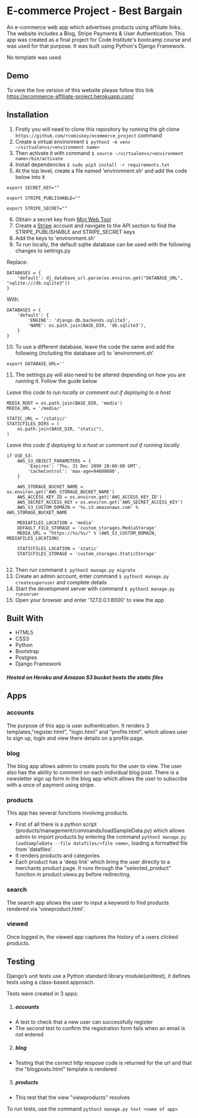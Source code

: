 # E-commerce Project - Best Bargain

An e-commerce web app which advertises products using affiliate links. The website includes a Blog, Stripe Payments & User Authentication. This app was created as a final project for Code Institute's bootcamp course and was used for that purpose. It was built using Python's Django Framework.

No template was used.

## Demo

To view the live version of this website please follow this link https://ecommerce-affiliate-project.herokuapp.com/

## Installation

1. Firstly you will need to clone this repository by running the git clone ```https://github.com/rcomiskey/ecommerce_project``` command
2. Create a virtual environment ``$ python3 -m venv ~/virtualenvs/<environment name>``
3. Then activate it with command ``$ source ~/virtualenvs/<environment name>/bin/activate``
4. Install dependencies ``$ sudo pip3 install -r requirements.txt``
5. At the top level, create a file named 'environment.sh' and add the code below into it
```
export SECRET_KEY=""

export STRIPE_PUBLISHABLE=""

export STRIPE_SECRET="" 

```
6. Obtain a secret key from [Mini Web Tool](https://www.miniwebtool.com/django-secret-key-generator/) 
7. Create a [Stripe](https://stripe.com/ie) account and navigate to the API section to find the STRIPE_PUBLISHABLE and STRIPE_SECRET keys
8. Add the keys to 'environment.sh'
9. To run locally, the default sqlite database can be used with the following changes to settings.py
 
Replace:
```
DATABASES = {
    'default': dj_database_url.parse(os.environ.get("DATABASE_URL", "sqlite:///db.sqlite3"))
}
```
With:
```
DATABASES = {
    'default': {
        'ENGINE': 'django.db.backends.sqlite3',
        'NAME': os.path.join(BASE_DIR, 'db.sqlite3'),
    }
}
```


10. To use a different database, leave the code the same and add the following (including the database url) to 'environment.sh'
```
export DATABASE_URL=''
```

11. The settings.py will also need to be altered depending on how you are running it. Follow the guide below

*Leave this code to run locally or comment out if deploying to a host*
```
MEDIA_ROOT = os.path.join(BASE_DIR, 'media')
MEDIA_URL = '/media/'

STATIC_URL = '/static/'
STATICFILES_DIRS = (
    os.path.join(BASE_DIR, "static"),
)
```

*Leave this code if deploying to a host or comment out if running locally*
```
if USE_S3:
    AWS_S3_OBJECT_PARAMETERS = {  
        'Expires': 'Thu, 31 Dec 2099 20:00:00 GMT',
        'CacheControl': 'max-age=94608000',
    }
    
    AWS_STORAGE_BUCKET_NAME = os.environ.get('AWS_STORAGE_BUCKET_NAME')
    AWS_ACCESS_KEY_ID = os.environ.get('AWS_ACCESS_KEY_ID')
    AWS_SECRET_ACCESS_KEY = os.environ.get('AWS_SECRET_ACCESS_KEY')
    AWS_S3_CUSTOM_DOMAIN = '%s.s3.amazonaws.com' % AWS_STORAGE_BUCKET_NAME
    
    MEDIAFILES_LOCATION = 'media'
    DEFAULT_FILE_STORAGE = 'custom_storages.MediaStorage'
    MEDIA_URL = "https://%s/%s/" % (AWS_S3_CUSTOM_DOMAIN, MEDIAFILES_LOCATION)

    STATICFILES_LOCATION = 'static'
    STATICFILES_STORAGE = 'custom_storages.StaticStorage'


```

12. Then run command ```$ python3 manage.py migrate```
13. Create an admin account, enter command ```$ python3 manage.py createsuperuser``` and complete details
14. Start the development server with command ```$ python3 manage.py runserver```
15. Open your browser and enter '127.0.0.1:8000' to view the app

## Built With
- HTML5
- CSS3
- Python
- Bootstrap
- Postgres 
- Django Framework

##### Hosted on Heroku and Amazon S3 bucket hosts the static files 

## Apps

### accounts
The purpose of this app is user authentication. It renders 3 templates,"register.html", "login.html" and "profile.html",  which allows user to sign up, login and view there details on a profile page.

### blog
The blog app allows admin to create posts for the user to view. The user also has the ability to comment on each individual blog post. There is a newsletter sign up form in the blog app which allows the user to subscribe with a once of payment using stripe.

### products
This app has several functions involving products. 
- First of all there is a python script (products/management/commands/loadSampleData.py) which allows admin to import products by entering the command ```python3 manage.py loadSampleData --file datafiles/<file name>```, loading a formatted file from 'datafiles'.
- It renders products and categories.
- Each product has a 'deep link' which bring the user directly to a merchants product page. It runs through the "selected_product" function in product.views.py before redirecting.

### search
The search app allows the user to input a keyword to find products rendered via 'viewproduct.html'.

### viewed
Once logged in, the viewed app captures the history of a users clicked products.

## Testing

Django’s unit tests use a Python standard library module(unittest), it defines tests using a class-based approach.

Tests were created in 3 apps:

1. ##### accounts 
- A test to check that a new user can successfully register
- The second test to confirm the registration form fails when an email is not entered

2. ##### blog
- Testing that the correct http respose code is returned for the url and that the "blogposts.html" template is rendered

3. ##### products
- This test that the view "viewproducts" resolves

To run tests, use the command ```python3 manage.py test <name of app>```

